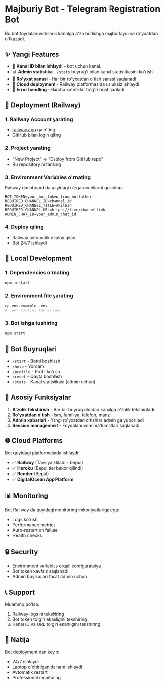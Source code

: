 # Majburiy Bot - Telegram Registration Bot

Bu bot foydalanuvchilarni kanalga a'zo bo'lishga majburlaydi va ro'yxatdan o'tkazadi.

## ✨ Yangi Features

- 🎯 **Kanal ID bilan ishlaydi** - bot uchun kanal.
- 📊 **Admin statistika** - `/stats` buyrug'i bilan kanal statistikasini ko'rish
- 📅 **Ro'yxat sanasi** - Har bir ro'yxatdan o'tish sanasi saqlanadi
- 🚀 **Cloud deployment** - Railway platformasida uzluksiz ishlaydi
- 💪 **Error handling** - Barcha xatoliklar to'g'ri boshqariladi

## 🚀 Deployment (Railway)

### 1. Railway Account yarating

- [railway.app](https://railway.app) ga o'ting
- GitHub bilan login qiling

### 2. Project yarating

- "New Project" → "Deploy from GitHub repo"
- Bu repository ni tanlang

### 3. Environment Variables o'rnating

Railway dashboard da quyidagi o'zgaruvchilarni qo'shing:

```
BOT_TOKEN=your_bot_token_from_botfather
REQUIRED_CHANNEL_ID=channel id
REQUIRED_CHANNEL_TITLE=Akilhan
REQUIRED_CHANNEL_URL=https://t.me/channellink
ADMIN_CHAT_ID=your_admin_chat_id
```

### 4. Deploy qiling

- Railway avtomatik deploy qiladi
- Bot 24/7 ishlaydi

## 🔧 Local Development

### 1. Dependencies o'rnating

```bash
npm install
```

### 2. Environment file yarating

```bash
cp env.example .env
# .env faylini tahrirlang
```

### 3. Bot ishga tushiring

```bash
npm start
```

## 📱 Bot Buyruqlari

- `/start` - Botni boshlash
- `/help` - Yordam
- `/profile` - Profil ko'rish
- `/reset` - Qayta boshlash
- `/stats` - Kanal statistikasi (admin uchun)

## 🎯 Asosiy Funksiyalar

1. **A'zolik tekshirish** - Har bir buyruq oldidan kanalga a'zolik tekshiriladi
2. **Ro'yxatdan o'tish** - Ism, familiya, telefon, manzil
3. **Admin xabarlari** - Yangi ro'yxatdan o'tishlar admin ga yuboriladi
4. **Session management** - Foydalanuvchi ma'lumotlari saqlanadi

## 🌐 Cloud Platforms

Bot quyidagi platformalarda ishlaydi:

- ✅ **Railway** (Tavsiya etiladi - bepul)
- ✅ **Heroku** (Bepul tier bekor qilindi)
- ✅ **Render** (Bepul)
- ✅ **DigitalOcean App Platform**

## 📊 Monitoring

Bot Railway da quyidagi monitoring imkoniyatlariga ega:

- Logs ko'rish
- Performance metrics
- Auto-restart on failure
- Health checks

## 🔒 Security

- Environment variables orqali konfiguratsiya
- Bot token xavfsiz saqlanadi
- Admin buyruqlari faqat admin uchun

## 📞 Support

Muammo bo'lsa:

1. Railway logs ni tekshiring
2. Bot token to'g'ri ekanligini tekshiring
3. Kanal ID va URL to'g'ri ekanligini tekshiring

## 🎉 Natija

Bot deployment dan keyin:

- 24/7 ishlaydi
- Laptop o'chirilganida ham ishlaydi
- Avtomatik restart
- Professional monitoring

